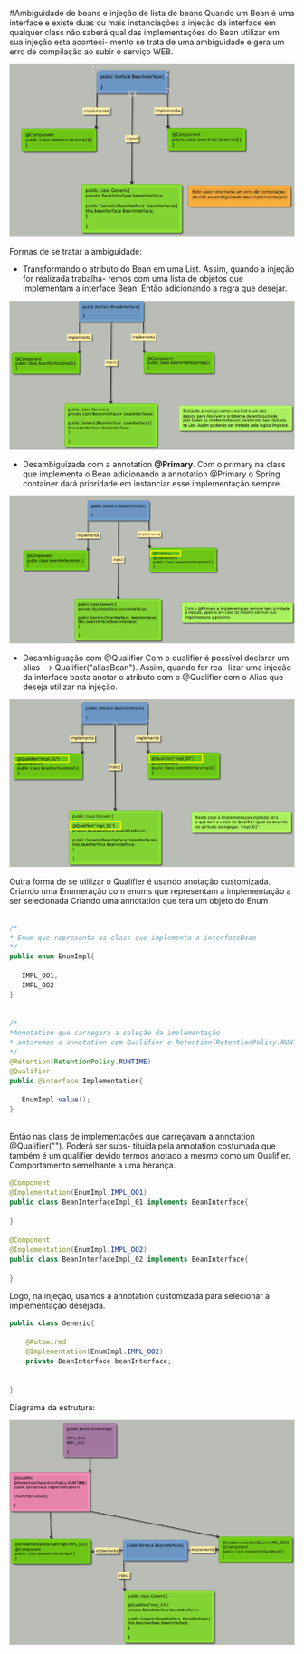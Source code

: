 #Ambiguidade de beans e injeção de lista de beans
  Quando um Bean é uma interface e existe duas ou mais instanciações a injeção da interface em
qualquer class não saberá qual das implementações do Bean utilizar em sua injeção esta aconteci-
mento se trata de uma ambiguidade e gera um erro de compilação ao subir o serviço WEB. 

![alt](/algafood-api/docs/resources/img/ex_ambiguidade_01.png)


Formas de se tratar a ambiguidade:

* Transformando o atributo do Bean em uma List. Assim, quando a injeção for realizada trabalha-
remos com uma lista de objetos que implementam a interface Bean. Então adicionando a regra que
desejar.

![alt](/algafood-api/docs/resources/img/ex_ambiguidade_02.png)

* Desambiguizada com a annotation **@Primary**. 
Com o primary na class que implementa o Bean adicionando a annotation @Primary o Spring 
container dará prioridade em instanciar esse implementação sempre.

![alt](/algafood-api/docs/resources/img/ex_ambiguidade_03.png)


* Desambiguação com @Qualifier
 Com o qualifier é possível declarar um alias --> Qualifier("aliasBean"). Assim, quando for rea-
 lizar uma injeção da interface basta anotar o atributo com o @Qualifier com o Alias que deseja
 utilizar na injeção.

 ![alt](/algafood-api/docs/resources/img/ex_ambiguidade_04.png)

 Outra forma de se utilizar o Qualifier é usando anotação customizada.
 Criando uma Enumeração com enums que representam a implementação a ser selecionada
 Criando uma annotation que tera um objeto do Enum

 ~~~ java

/*
* Enum que representa as class que implementa a interfaceBean 
*/
public enum EnumImpl{

    IMPL_OO1,
    IMPL_OO2
}


/*
*Annotation que carregara a seleção da implementação
* antaremos a annotation com Qualifier e Retention(RetentionPolicy.RUNTIME)
*/
@Retention(RetentionPolicy.RUNTIME)
@Qualifier
public @interface Implementation{

    EnumImpl value();
}



 ~~~
Então nas class de implementações que carregavam a annotation @Qualifier(""). Poderá ser subs-
tituida pela annotation costumada que também é um qualifier devido termos anotado a mesmo 
como um Qualifier. Comportamento semelhante a uma herança. 

~~~ java
@Component
@Implementation(EnumImpl.IMPL_OO1)
public class BeanInterfaceImpl_01 implements BeanInterface{

}

@Component
@Implementation(EnumImpl.IMPL_OO2)
public class BeanInterfaceImpl_02 implements BeanInterface{

}
~~~


Logo, na injeção, usamos a annotation customizada para selecionar a implementação desejada.

~~~ java
public class Generic{

    @Autowired
    @Implementation(EnumImpl.IMPL_OO2)
    private BeanInterface beanInterface;


}
~~~

Diagrama da estrutura:

![](/algafood-api/docs/resources/img/ex_ambiguidade_05.png)
